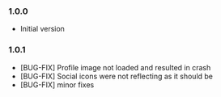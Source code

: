 ### 1.0.0
- Initial version

### 1.0.1
- [BUG-FIX] Profile image not loaded and resulted in crash
- [BUG-FIX] Social icons were not reflecting as it should be
- [BUG-FIX] minor fixes

